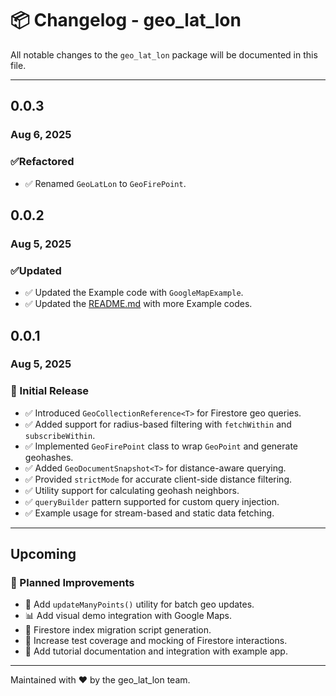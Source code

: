 # 📦 Changelog - geo_lat_lon

All notable changes to the `geo_lat_lon` package will be documented in this file.

---

## 0.0.3

### Aug 6, 2025

### ✅Refactored

* ✅ Renamed `GeoLatLon` to `GeoFirePoint`.


## 0.0.2

### Aug 5, 2025

### ✅Updated

* ✅ Updated the Example code with `GoogleMapExample`.
* ✅ Updated the [README.md](README.md) with more Example codes.

## 0.0.1

### Aug 5, 2025

### 🎉 Initial Release

* ✅ Introduced `GeoCollectionReference<T>` for Firestore geo queries.
* ✅ Added support for radius-based filtering with `fetchWithin` and `subscribeWithin`.
* ✅ Implemented `GeoFirePoint` class to wrap `GeoPoint` and generate geohashes.
* ✅ Added `GeoDocumentSnapshot<T>` for distance-aware querying.
* ✅ Provided `strictMode` for accurate client-side distance filtering.
* ✅ Utility support for calculating geohash neighbors.
* ✅ `queryBuilder` pattern supported for custom query injection.
* ✅ Example usage for stream-based and static data fetching.

---

## Upcoming

### 🚧 Planned Improvements

* 🔄 Add `updateManyPoints()` utility for batch geo updates.
* 📊 Add visual demo integration with Google Maps.
* 🔧 Firestore index migration script generation.
* 🧪 Increase test coverage and mocking of Firestore interactions.
* 📘 Add tutorial documentation and integration with example app.

---

Maintained with ❤️ by the geo_lat_lon team.
